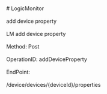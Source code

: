 <br>#     LogicMonitor</br>
<br>add device property</br>
<br>LM add device property</br>
<br>Method: Post</br>
<br>OperationID: addDeviceProperty</br>
<br>EndPoint:</br>
<br>/device/devices/{deviceId}/properties</br>
